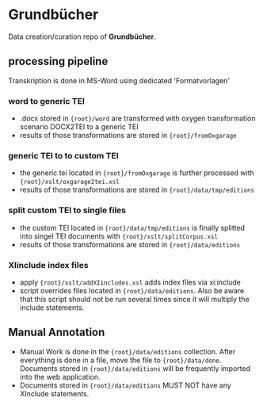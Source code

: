 # Grundbücher
Data creation/curation repo of **Grundbücher**.

## processing pipeline

Transkription is done in MS-Word using dedicated 'Formatvorlagen'

### word to generic TEI

* .docx stored in `{root}/word` are transformed with oxygen transformation scenario DOCX2TEI to a generic TEI
* results of those transformations are stored in `{root}/fromOxgarage`

### generic TEI to to custom TEI

* the generic tei located in `{root}/fromOxgarage` is further processed with `{root}/xslt/oxgarage2tei.xsl`
* results of those transformations are stored in `{root}/data/tmp/editions`

### split custom TEI to single files

* the custom TEI located in `{root}/data/tmp/editions` is finally splitted into singel TEI documents with `{root}/xslt/splitCorpus.xsl`
* results of those transformations are stored in `{root}/data/editions`

### XIinclude index files

* apply `{root}/xslt/addXIincludes.xsl` adds index files via xi:include
* script overrides files located in `{root}/data/editions`. Also be aware that this script should not be run several times since it will multiply the include statements. 

## Manual Annotation

* Manual Work is done in the `{root}/data/editions` collection. After everything is done in a file, move the file to `{root}/data/done`. Documents stored in `{root}/data/editions` will be frequently imported into the web application. 
* Documents stored in `{root}/data/editions` MUST NOT have any XInclude statements.